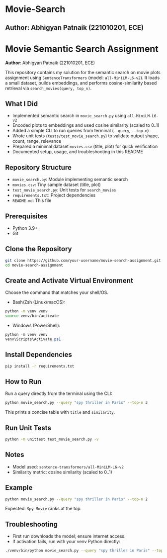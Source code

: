 # Movie-Search

## **Author**: Abhigyan Patnaik (221010201, ECE)

# Movie Semantic Search Assignment

**Author**: Abhigyan Patnaik (221010201, ECE)

This repository contains my solution for the semantic search on movie plots assignment using `SentenceTransformers` (model: `all-MiniLM-L6-v2`). It loads a small dataset, builds embeddings, and performs cosine-similarity based retrieval via `search_movies(query, top_n)`.

## What I Did
- Implemented semantic search in `movie_search.py` using `all-MiniLM-L6-v2`
- Encoded plots to embeddings and used cosine similarity (scaled to 0..1)
- Added a simple CLI to run queries from terminal (`--query`, `--top-n`)
- Wrote unit tests (`tests/test_movie_search.py`) to validate output shape, count, range, relevance
- Prepared a minimal dataset `movies.csv` (title, plot) for quick verification
- Documented setup, usage, and troubleshooting in this README

## Repository Structure
- `movie_search.py`: Module implementing semantic search
- `movies.csv`: Tiny sample dataset (title, plot)
- `test_movie_search.py`: Unit tests for `search_movies`
- `requirements.txt`: Project dependencies
- `README.md`: This file

## Prerequisites
- Python 3.9+
- Git

## Clone the Repository
```bash
git clone https://github.com/your-username/movie-search-assignment.git
cd movie-search-assignment
```

## Create and Activate Virtual Environment
Choose the command that matches your shell/OS.

- Bash/Zsh (Linux/macOS):
```bash
python -m venv venv
source venv/bin/activate
```

- Windows (PowerShell):
```powershell
python -m venv venv
venv\Scripts\Activate.ps1
```

## Install Dependencies
```bash
pip install -r requirements.txt
```

## How to Run
Run a query directly from the terminal using the CLI:
```bash
python movie_search.py --query "spy thriller in Paris" --top-n 3
```
This prints a concise table with `title` and `similarity`.

## Run Unit Tests
```bash
python -m unittest test_movie_search.py -v
```

## Notes
- Model used: `sentence-transformers/all-MiniLM-L6-v2`
- Similarity metric: cosine similarity (scaled to 0..1)

## Example
```bash
python movie_search.py --query "spy thriller in Paris" --top-n 2
```
Expected: `Spy Movie` ranks at the top.

## Troubleshooting
- First run downloads the model; ensure internet access.
- If activation fails, run with your venv Python directly:
```bash
./venv/bin/python movie_search.py --query "spy thriller in Paris" --top-n 3
```

